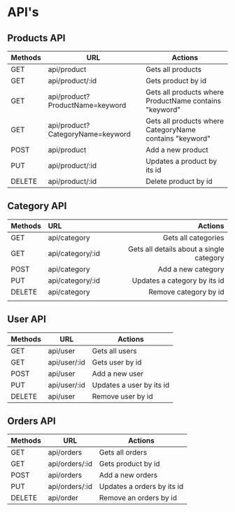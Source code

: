 # API's

## Products API

| Methods | URL | Actions |
| ------- | ---- | ------- |
| GET | api/product | Gets all products |
| GET | api/product/:id | Gets product by id |
| GET | api/product?ProductName=keyword | Gets all products where ProductName contains "keyword" |
| GET | api/product?CategoryName=keyword | Gets all products where CategoryName contains "keyword" |
| POST | api/product | Add a new product |
| PUT | api/product/:id | Updates a product by its id |
| DELETE | api/product/:id | Delete product by id |

## Category API

| Methods | URL | Actions |
| ------- | :--- | ------: |
| GET | api/category | Gets all categories |
| GET | api/category/:id | Gets all details about a single category |
| POST | api/category | Add a new category |
| PUT | api/category/:id | Updates a category by its id |
| DELETE | api/category | Remove category by id |
|  |  |  |

## User API

| Methods | URL | Actions |
| ------- | ---- | ------- |
| GET | api/user | Gets all users |
| GET | api/user/:id | Gets user by id |
| POST | api/user | Add a new user |
| PUT | api/user/:id | Updates a user by its id |
| DELETE | api/user | Remove user by id |

## Orders API

| Methods | URL | Actions |
| ------- | ---- | ------- |
| GET | api/orders | Gets all orders |
| GET | api/orders/:id | Gets product by id |
| POST | api/orders | Add a new orders |
| PUT | api/orders/:id | Updates a orders by its id |
| DELETE | api/order | Remove an orders by id |
